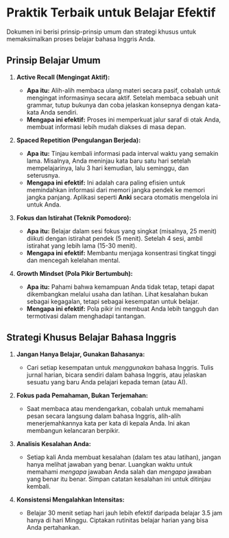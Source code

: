 # Praktik Terbaik untuk Belajar Efektif

Dokumen ini berisi prinsip-prinsip umum dan strategi khusus untuk memaksimalkan proses belajar bahasa Inggris Anda.

## Prinsip Belajar Umum

1.  **Active Recall (Mengingat Aktif):**
    *   **Apa itu:** Alih-alih membaca ulang materi secara pasif, cobalah untuk mengingat informasinya secara aktif. Setelah membaca sebuah unit grammar, tutup bukunya dan coba jelaskan konsepnya dengan kata-kata Anda sendiri.
    *   **Mengapa ini efektif:** Proses ini memperkuat jalur saraf di otak Anda, membuat informasi lebih mudah diakses di masa depan.

2.  **Spaced Repetition (Pengulangan Berjeda):**
    *   **Apa itu:** Tinjau kembali informasi pada interval waktu yang semakin lama. Misalnya, Anda meninjau kata baru satu hari setelah mempelajarinya, lalu 3 hari kemudian, lalu seminggu, dan seterusnya.
    *   **Mengapa ini efektif:** Ini adalah cara paling efisien untuk memindahkan informasi dari memori jangka pendek ke memori jangka panjang. Aplikasi seperti **Anki** secara otomatis mengelola ini untuk Anda.

3.  **Fokus dan Istirahat (Teknik Pomodoro):**
    *   **Apa itu:** Belajar dalam sesi fokus yang singkat (misalnya, 25 menit) diikuti dengan istirahat pendek (5 menit). Setelah 4 sesi, ambil istirahat yang lebih lama (15-30 menit).
    *   **Mengapa ini efektif:** Membantu menjaga konsentrasi tingkat tinggi dan mencegah kelelahan mental.

4.  **Growth Mindset (Pola Pikir Bertumbuh):**
    *   **Apa itu:** Pahami bahwa kemampuan Anda tidak tetap, tetapi dapat dikembangkan melalui usaha dan latihan. Lihat kesalahan bukan sebagai kegagalan, tetapi sebagai kesempatan untuk belajar.
    *   **Mengapa ini efektif:** Pola pikir ini membuat Anda lebih tangguh dan termotivasi dalam menghadapi tantangan.

## Strategi Khusus Belajar Bahasa Inggris

1.  **Jangan Hanya Belajar, Gunakan Bahasanya:**
    *   Cari setiap kesempatan untuk *menggunakan* bahasa Inggris. Tulis jurnal harian, bicara sendiri dalam bahasa Inggris, atau jelaskan sesuatu yang baru Anda pelajari kepada teman (atau AI).

2.  **Fokus pada Pemahaman, Bukan Terjemahan:**
    *   Saat membaca atau mendengarkan, cobalah untuk memahami pesan secara langsung dalam bahasa Inggris, alih-alih menerjemahkannya kata per kata di kepala Anda. Ini akan membangun kelancaran berpikir.

3.  **Analisis Kesalahan Anda:**
    *   Setiap kali Anda membuat kesalahan (dalam tes atau latihan), jangan hanya melihat jawaban yang benar. Luangkan waktu untuk memahami *mengapa* jawaban Anda salah dan *mengapa* jawaban yang benar itu benar. Simpan catatan kesalahan ini untuk ditinjau kembali.

4.  **Konsistensi Mengalahkan Intensitas:**
    *   Belajar 30 menit setiap hari jauh lebih efektif daripada belajar 3.5 jam hanya di hari Minggu. Ciptakan rutinitas belajar harian yang bisa Anda pertahankan.
